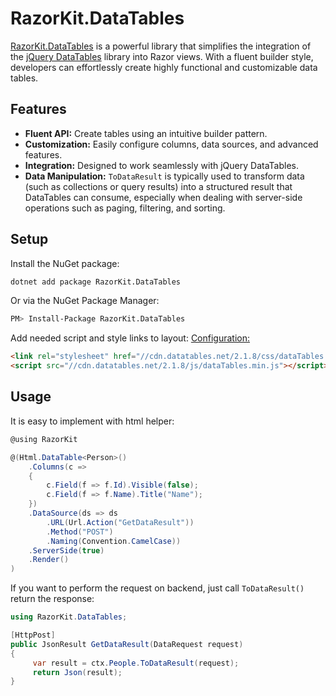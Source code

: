 # RazorKit.DataTables

[RazorKit.DataTables](https://www.nuget.org/packages/RazorKit.DataTables) is a powerful library that simplifies the integration of the [jQuery DataTables](https://datatables.net/) library into Razor views. With a fluent builder style, developers can effortlessly create highly functional and customizable data tables.

## Features
- **Fluent API:** Create tables using an intuitive builder pattern.
- **Customization:** Easily configure columns, data sources, and advanced features.
- **Integration:** Designed to work seamlessly with jQuery DataTables.
- **Data Manipulation:** ```ToDataResult``` is typically used to transform data (such as collections or query results) into a structured result that DataTables can consume,
 especially when dealing with server-side operations such as paging, filtering, and sorting.

## Setup

Install the NuGet package:

```bash
dotnet add package RazorKit.DataTables
```
Or via the NuGet Package Manager:
```bash
PM> Install-Package RazorKit.DataTables
```

Add needed script and style links to layout: [Configuration:](https://datatables.net/download/index)

```html
<link rel="stylesheet" href="//cdn.datatables.net/2.1.8/css/dataTables.dataTables.min.css" />
<script src="//cdn.datatables.net/2.1.8/js/dataTables.min.js"></script>
```

## Usage
It is easy to implement with html helper:

```cs title="cshtml" linenums="1"
@using RazorKit

@(Html.DataTable<Person>()
	.Columns(c =>
	{
		c.Field(f => f.Id).Visible(false);
		c.Field(f => f.Name).Title("Name");
	})
	.DataSource(ds => ds
		.URL(Url.Action("GetDataResult"))
		.Method("POST")
		.Naming(Convention.CamelCase))
	.ServerSide(true)
	.Render()
)
```

If you want to perform the request on backend, just call `ToDataResult()` return the response:

```cs title="controller" linenums="1"
using RazorKit.DataTables;

[HttpPost]
public JsonResult GetDataResult(DataRequest request)
{
	 var result = ctx.People.ToDataResult(request);
	 return Json(result);
}
``` 
